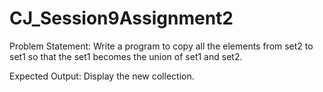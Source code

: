 # CJ_Session9Assignment2

Problem Statement:
Write a program to copy all the elements from set2 to set1 so that the set1 becomes the union of set1 and set2.

Expected Output:
Display the new collection.

